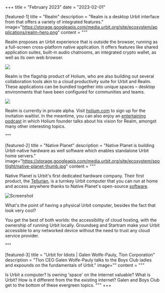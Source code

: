 +++
title = "February 2023"
date = "2023-02-01"

[featured-1]
title = "Realm"
description = "Realm is a desktop Urbit interface from that offers a variety of integrated features."
image="https://storage.googleapis.com/media.urbit.org/site/ecosystem/applications/realm-hero.png"
content = """

Realm proposes an Urbit experience that is outside the browser, running as a full-screen cross-platform native application. It offers features like shared application suites, built-in audio chatrooms, an integrated crypto wallet, as well as its own web browser.

![](https://media.urbit.org/site/featured/realm-screenshot.jpg)

Realm is the flagship product of Holium, who are also building out several collaboration tools akin to a cloud productivity suite for Urbit and Realm.  These applications can be bundled together into unique spaces – desktop environments that have been configured for communities and teams.

![](https:///media.urbit.org/site/ecosystem/applications/app-suite.png)

Realm is currently in private alpha.  Visit [holium.com](https://holium.com) to sign up for the invitation waitlist.  In the meantime, you can also enjoy an [entertaining podcast](/podcasts/2023-01-24_reject-triviality) in which Holium founder talks about his vision for Realm, amongst many other interesting topics.

"""

[featured-2]
title = "Native Planet"
description = "Native Planet is building Urbit-native hardware as well software which enables standalone Urbit home servers."
image="https://storage.googleapis.com/media.urbit.org/site/ecosystem/spotlight/native-planet-thumb.jpg"
content = """

Native Planet is Urbit's first dedicated hardware company.  Their first product, the [Tellurian](https://www.nativeplanet.io/hardware), is a turnkey Urbit computer that you can run at home and access anywhere thanks to Native Planet's open-source [software](https://www.nativeplanet.io/software).

![Screenshot](https://storage.googleapis.com/media.urbit.org/site/getting-started/native-planet.jpg)

What's the point of having a physical Urbit computer, besides the fact that look very cool?

You get the best of both worlds: the accessibility of cloud hosting, with the ownership of running Urbit locally.  Groundseg and Startram make your Urbit accessible to any networked device without the need to trust any cloud service provider.


"""

[featured-3]
title = "Urbit for Idiots | Galen Wolfe-Pauly, Tlon Corporation"
description = "Tlon CEO Galen Wolfe-Pauly talks to the Boys Club ladies and expounds on the fundamentals of Urbit."
image=""
content = """

Is Urbit a computer? Is owning 'space' on the internet valuable? What is Urbit? How is it different from the the existing internet?  Galen and Boys Club get to the bottom of these evergreen topics.
"""
+++
